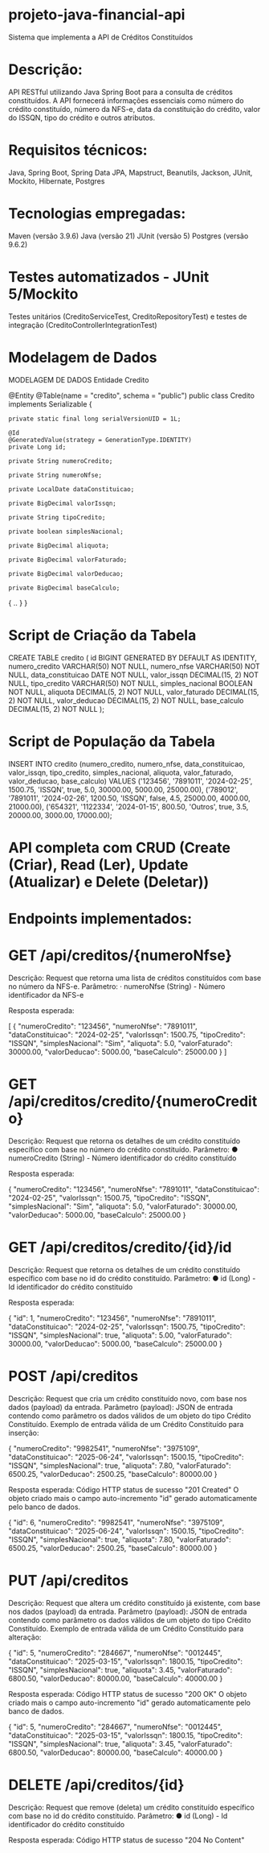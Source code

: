# projeto-java-financial-api
Sistema que implementa a API de Créditos Constituídos
# Descrição:
API RESTful utilizando Java Spring Boot para a consulta de créditos constituídos. A API fornecerá informações essenciais como número do crédito constituído, número da NFS-e, data da constituição do crédito, valor do ISSQN, tipo do crédito e outros atributos.
# Requisitos técnicos:
Java, Spring Boot, Spring Data JPA, Mapstruct, Beanutils, Jackson, JUnit, Mockito, Hibernate, Postgres
# Tecnologias empregadas:
Maven (versão 3.9.6)
Java (versão 21)
JUnit (versão 5)
Postgres (versão 9.6.2)
# Testes automatizados - JUnit 5/Mockito
Testes unitários (CreditoServiceTest, CreditoRepositoryTest) e testes de integração (CreditoControllerIntegrationTest)


# Modelagem de Dados
MODELAGEM DE DADOS
Entidade Credito

@Entity
@Table(name = "credito", schema = "public")
public class Credito implements Serializable {
	
	private static final long serialVersionUID = 1L;
	
	@Id
	@GeneratedValue(strategy = GenerationType.IDENTITY)
	private Long id;
	
	private String numeroCredito;
	
	private String numeroNfse;
	
	private LocalDate dataConstituicao;
	
	private BigDecimal valorIssqn;
	
	private String tipoCredito;
	
	private boolean simplesNacional;
	
	private BigDecimal aliquota;
	
	private BigDecimal valorFaturado;
	
	private BigDecimal valorDeducao;
	
	private BigDecimal baseCalculo;

{ .. }
}

# Script de Criação da Tabela

CREATE TABLE credito
(
id BIGINT GENERATED BY DEFAULT AS IDENTITY,
numero_credito VARCHAR(50) NOT NULL,
numero_nfse VARCHAR(50) NOT NULL,
data_constituicao DATE NOT NULL,
valor_issqn DECIMAL(15, 2) NOT NULL,
tipo_credito VARCHAR(50) NOT NULL,
simples_nacional BOOLEAN NOT NULL,
aliquota DECIMAL(5, 2) NOT NULL,
valor_faturado DECIMAL(15, 2) NOT NULL,
valor_deducao DECIMAL(15, 2) NOT NULL,
base_calculo DECIMAL(15, 2) NOT NULL
);

# Script de População da Tabela

INSERT INTO credito (numero_credito, numero_nfse, data_constituicao, valor_issqn,
tipo_credito, simples_nacional, aliquota, valor_faturado, valor_deducao, base_calculo)
VALUES
('123456', '7891011', '2024-02-25', 1500.75, 'ISSQN', true, 5.0, 30000.00, 5000.00,
25000.00),
('789012', '7891011', '2024-02-26', 1200.50, 'ISSQN', false, 4.5, 25000.00, 4000.00,
21000.00),
('654321', '1122334', '2024-01-15', 800.50, 'Outros', true, 3.5, 20000.00, 3000.00, 17000.00);
 
# API completa com CRUD (Create (Criar), Read (Ler), Update (Atualizar) e Delete (Deletar))
# Endpoints implementados:
# GET /api/creditos/{numeroNfse}
Descrição: Request que retorna uma lista de créditos constituídos com base no número da NFS-e.
Parâmetro:
· numeroNfse (String) - Número identificador da NFS-e

Resposta esperada:

[
  {
    "numeroCredito": "123456",
    "numeroNfse": "7891011",
    "dataConstituicao": "2024-02-25",
    "valorIssqn": 1500.75,
    "tipoCredito": "ISSQN",
    "simplesNacional": "Sim",
    "aliquota": 5.0,
    "valorFaturado": 30000.00,
    "valorDeducao": 5000.00,
    "baseCalculo": 25000.00
  }
]

# GET /api/creditos/credito/{numeroCredito}
Descrição: Request que retorna os detalhes de um crédito constituído específico com base no número
do crédito constituído.
Parâmetro:
● numeroCredito (String) - Número identificador do crédito constituído

Resposta esperada:

{
  "numeroCredito": "123456",
  "numeroNfse": "7891011",
  "dataConstituicao": "2024-02-25",
  "valorIssqn": 1500.75,
  "tipoCredito": "ISSQN",
  "simplesNacional": "Sim",
  "aliquota": 5.0,
  "valorFaturado": 30000.00,
  "valorDeducao": 5000.00,
  "baseCalculo": 25000.00
}

# GET /api/creditos/credito/{id}/id
Descrição: Request que retorna os detalhes de um crédito constituído específico com base no id
do crédito constituído.
Parâmetro:
● id (Long) - Id identificador do crédito constituído

Resposta esperada:

{
  "id": 1,
  "numeroCredito": "123456",
  "numeroNfse": "7891011",
  "dataConstituicao": "2024-02-25",
  "valorIssqn": 1500.75,
  "tipoCredito": "ISSQN",
  "simplesNacional": true,
  "aliquota": 5.00,
  "valorFaturado": 30000.00,
  "valorDeducao": 5000.00,
  "baseCalculo": 25000.00
}

# POST /api/creditos
Descrição: Request que cria um crédito constituído novo, com base nos dados (payload) da entrada.
Parâmetro (payload):
JSON de entrada contendo como parâmetro os dados válidos de um objeto do tipo Crédito Constituído.
Exemplo de entrada válida de um Crédito Constituído para inserção:

{
    "numeroCredito": "9982541",
    "numeroNfse": "3975109",
    "dataConstituicao": "2025-06-24",
    "valorIssqn": 1500.15,
    "tipoCredito": "ISSQN",
    "simplesNacional": true,
    "aliquota": 7.80,
    "valorFaturado": 6500.25,
    "valorDeducao": 2500.25,
    "baseCalculo": 80000.00
}

Resposta esperada:
Código HTTP status de sucesso "201 Created"
O objeto criado mais o campo auto-incremento "id" gerado automaticamente pelo banco de dados.

{
    "id": 6,
    "numeroCredito": "9982541",
    "numeroNfse": "3975109",
    "dataConstituicao": "2025-06-24",
    "valorIssqn": 1500.15,
    "tipoCredito": "ISSQN",
    "simplesNacional": true,
    "aliquota": 7.80,
    "valorFaturado": 6500.25,
    "valorDeducao": 2500.25,
    "baseCalculo": 80000.00
}

# PUT /api/creditos
Descrição: Request que altera um crédito constituído já existente, com base nos dados (payload) da entrada.
Parâmetro (payload):
JSON de entrada contendo como parâmetro os dados válidos de um objeto do tipo Crédito Constituído.
Exemplo de entrada válida de um Crédito Constituído para alteração:

{
    "id": 5,
    "numeroCredito": "284667",
    "numeroNfse": "0012445",
    "dataConstituicao": "2025-03-15",
    "valorIssqn": 1800.15,
    "tipoCredito": "ISSQN",
    "simplesNacional": true,
    "aliquota": 3.45,
    "valorFaturado": 6800.50,
    "valorDeducao": 80000.00,
    "baseCalculo": 40000.00
}

Resposta esperada:
Código HTTP status de sucesso "200 OK"
O objeto criado mais o campo auto-incremento "id" gerado automaticamente pelo banco de dados.

{
    "id": 5,
    "numeroCredito": "284667",
    "numeroNfse": "0012445",
    "dataConstituicao": "2025-03-15",
    "valorIssqn": 1800.15,
    "tipoCredito": "ISSQN",
    "simplesNacional": true,
    "aliquota": 3.45,
    "valorFaturado": 6800.50,
    "valorDeducao": 80000.00,
    "baseCalculo": 40000.00
}

# DELETE /api/creditos/{id}
Descrição: Request que remove (deleta) um crédito constituído específico com base no id
do crédito constituído.
Parâmetro:
● id (Long) - Id identificador do crédito constituído

Resposta esperada:
Código HTTP status de sucesso "204 No Content"




